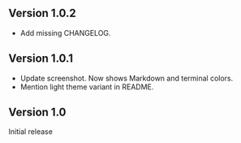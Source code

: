 ## Version 1.0.2

* Add missing CHANGELOG.

## Version 1.0.1

* Update screenshot. Now shows Markdown and terminal colors.
* Mention light theme variant in README.

## Version 1.0

Initial release
